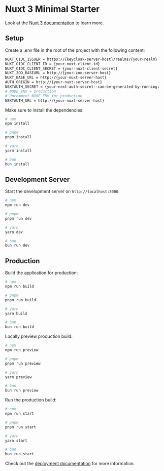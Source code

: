 # Nuxt 3 Minimal Starter

Look at the [Nuxt 3 documentation](https://nuxt.com/docs/getting-started/introduction) to learn more.

## Setup

Create a .env file in the root of the project with the following content:

```bash
NUXT_OIDC_ISSUER = https://{keycloak-server-host}/realms/{your-realm}
NUXT_OIDC_CLIENT_ID = {your-nuxt-client-id}
NUXT_OIDC_CLIENT_SECRET = {your-nuxt-client-secret}
NUXT_ZOO_BASEURL = http://{your-zoo-server-host}
NUXT_BASE_URL = http://{your-nuxt-server-host}
AUTH_ORIGIN = http://{your-nuxt-server-host}
NEXTAUTH_SECRET = {your-next-auth-secret--can-be-generated-by-running: openssl rand -base64 32}
# NODE_ENV = production
# Uncomment NODE_ENV for production
NEXTAUTH_URL = http://{your-nuxt-server-host}
```
  

Make sure to install the dependencies:

```bash
# npm
npm install

# pnpm
pnpm install

# yarn
yarn install

# bun
bun install
```

## Development Server

Start the development server on `http://localhost:3000`:

```bash
# npm
npm run dev

# pnpm
pnpm run dev

# yarn
yarn dev

# bun
bun run dev
```

## Production

Build the application for production:

```bash
# npm
npm run build

# pnpm
pnpm run build

# yarn
yarn build

# bun
bun run build
```

Locally preview production build:

```bash
# npm
npm run preview

# pnpm
pnpm run preview

# yarn
yarn preview

# bun
bun run preview
```

Run the production build:

```bash
# npm
npm run start

# pnpm
pnpm run start

# yarn
yarn start

# bun
bun run start
```

Check out the [deployment documentation](https://nuxt.com/docs/getting-started/deployment) for more information.
